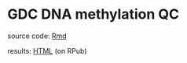 # GDC DNA methylation QC

source code: [Rmd](https://github.com/zwdzwd/GDC_DNA_methylation_QC/blob/master/DNA_methylation_QC_417993.Rmd)

results: [HTML](https://rpubs.com/zhouwanding/417993) (on RPub)

